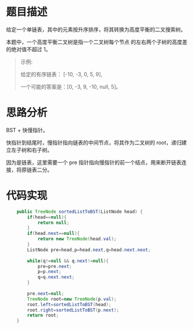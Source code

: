 # 题目描述
给定一个单链表，其中的元素按升序排序，将其转换为高度平衡的二叉搜索树。

本题中，一个高度平衡二叉树是指一个二叉树每个节点 的左右两个子树的高度差的绝对值不超过 1。

> 示例:
> 
> 给定的有序链表： [-10, -3, 0, 5, 9],
> 
> 一个可能的答案是：[0, -3, 9, -10, null, 5]。


# 思路分析
BST + 快慢指针。

快指针到结尾时，慢指针指向链表的中间节点，将其作为二叉树的 root，递归建立左子树和右子树。

因为是链表，这里需要一个 pre 指针指向慢指针的前一个结点，用来断开链表连接，将原链表二分。

# 代码实现
```java
    public TreeNode sortedListToBST(ListNode head) {
        if(head==null){
            return null;
        }
        if(head.next==null){
            return new TreeNode(head.val);
        }
        ListNode pre=head,p=head.next,q=head.next.next;
        
        while(q!=null && q.next!=null){
            pre=pre.next;
            p=p.next;
            q=q.next.next;
        }
        
        pre.next=null;
        TreeNode root=new TreeNode(p.val);
        root.left=sortedListToBST(head);
        root.right=sortedListToBST(p.next);
        return root;
    }
```